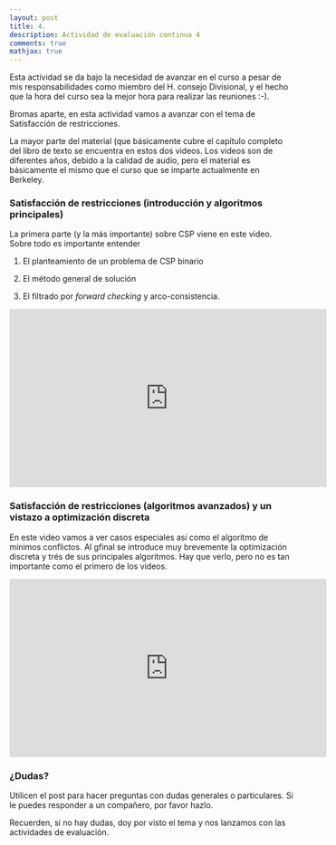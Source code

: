 ```yaml
---
layout: post
title: 4. 
description: Actividad de evaluación continua 4
comments: true
mathjax: true
---
```


Esta actividad se da bajo la necesidad de avanzar en el curso a pesar 
de mis responsabilidades como miembro del H. consejo Divisional, y el 
hecho que la hora del curso sea la mejor hora para realizar las
reuniones :-). 

Bromas aparte, en esta actividad vamos a avanzar con el tema de Satisfacción de restricciones.

La mayor parte del material (que básicamente cubre el capítulo completo del libro de texto se encuentra en estos dos videos.
Los videos son de diferentes años, debido a la calidad de audio, pero el material es básicamente el mismo que el curso
que se imparte actualmente en Berkeley.

### Satisfacción de restricciones (introducción y algoritmos principales)

La primera parte (y la más importante) sobre CSP viene en este video. Sobre todo es importante entender

1. El planteamiento de un problema de CSP binario

2. El método general de solución

3. El filtrado por *forward checking* y arco-consistencia.

<iframe width="560" height="315" src="https://www.youtube.com/embed/hJ9WOiueJes?start=67" frameborder="0" allow="accelerometer; autoplay; encrypted-media; gyroscope; picture-in-picture" allowfullscreen></iframe>


### Satisfacción de restricciones (algoritmos avanzados) y un vistazo a optimización discreta

En este video vamos a ver casos especiales así como el algoritmo de mínimos conflictos. Al gfinal se introduce
muy brevemente la optimización discreta y trés de sus principales algoritmos. Hay que verlo, pero no es tan
importante como el primero de los videos.

<iframe width="560" height="315" src="https://www.youtube.com/embed/kYVSOLX_t84?start=320" frameborder="0" allow="accelerometer; autoplay; encrypted-media; gyroscope; picture-in-picture" allowfullscreen></iframe>

### ¿Dudas?

Utilicen el post para hacer preguntas con dudas generales o particulares. Si le puedes responder a un compañero, por favor hazlo.

Recuerden, si no hay dudas, doy por visto el tema y nos lanzamos con las actividades de evaluación.



